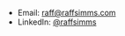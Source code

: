 - Email: [raff@raffsimms.com](mailto:raff@raffsimms.com)
- LinkedIn: [@raffsimms](https://www.linkedin.com/in/raffsimms/)
